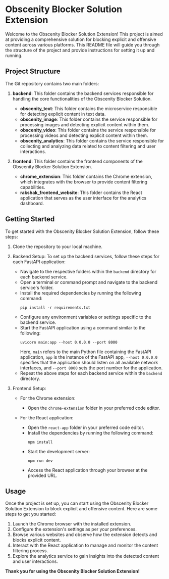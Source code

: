 # Obscenity Blocker Solution Extension

Welcome to the Obscenity Blocker Solution Extension! This project is aimed at providing a comprehensive solution for blocking explicit and offensive content across various platforms. This README file will guide you through the structure of the project and provide instructions for setting it up and running.

## Project Structure

The Git repository contains two main folders:

1. **backend**: This folder contains the backend services responsible for handling the core functionalities of the Obscenity Blocker Solution.
   - **obscenity_text**: This folder contains the microservice responsible for detecting explicit content in text data.
   - **obscenity_image**: This folder contains the service responsible for processing images and detecting explicit content within them.
   - **obscenity_video**: This folder contains the service responsible for processing videos and detecting explicit content within them.
   - **obscenity_analytics**: This folder contains the service responsible for collecting and analyzing data related to content filtering and user interactions.

2. **frontend**: This folder contains the frontend components of the Obscenity Blocker Solution Extension.
   - **chrome_extension**: This folder contains the Chrome extension, which integrates with the browser to provide content filtering capabilities.
   - **rakshak_frontend_website**: This folder contains the React application that serves as the user interface for the analytics dashboard.

## Getting Started

To get started with the Obscenity Blocker Solution Extension, follow these steps:

1. Clone the repository to your local machine.

2. Backend Setup:
   To set up the backend services, follow these steps for each FastAPI application:

   - Navigate to the respective folders within the `backend` directory for each backend service.
   - Open a terminal or command prompt and navigate to the backend service's folder.
   - Install the required dependencies by running the following command:
     ```
     pip install -r requirements.txt
     ```
   - Configure any environment variables or settings specific to the backend service.
   - Start the FastAPI application using a command similar to the following:
     ```
     uvicorn main:app --host 0.0.0.0 --port 8000
     ```
     Here, `main` refers to the main Python file containing the FastAPI application, `app` is the instance of the FastAPI app, `--host 0.0.0.0` specifies that the application should listen on all available network interfaces, and `--port 8000` sets the port number for the application.
   - Repeat the above steps for each backend service within the `backend` directory.

3. Frontend Setup:
   - For the Chrome extension:
     - Open the `chrome-extension` folder in your preferred code editor.
   
   - For the React application:
     - Open the `react-app` folder in your preferred code editor.
     - Install the dependencies by running the following command:
       ```
       npm install
       ```
     - Start the development server:
       ```
       npm run dev
       ```
     - Access the React application through your browser at the provided URL.

## Usage

Once the project is set up, you can start using the Obscenity Blocker Solution Extension to block explicit and offensive content. Here are some steps to get you started:

1. Launch the Chrome browser with the installed extension.
2. Configure the extension's settings as per your preferences.
3. Browse various websites and observe how the extension detects and blocks explicit content.
4. Interact with the React application to manage and monitor the content filtering process.
5. Explore the analytics service to gain insights into the detected content and user interactions.


**Thank you for using the Obscenity Blocker Solution Extension!**
